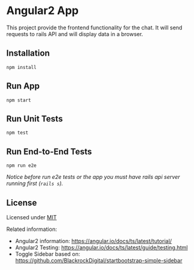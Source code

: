 # Angular2 App

This project provide the frontend functionality for the chat. It will send requests 
to rails API and will display data in a browser.


## Installation
```npm install```

## Run App
```npm start```

## Run Unit Tests
```npm test```

## Run End-to-End Tests
```npm run e2e```

_Notice before run e2e tests or the app you must have rails api server running first (`rails s`)._

## License

Licensed under [MIT](../LICENSE.md)

Related information:
* Angular2 information: https://angular.io/docs/ts/latest/tutorial/
* Angular2 Testing: https://angular.io/docs/ts/latest/guide/testing.html
* Toggle Sidebar based on: https://github.com/BlackrockDigital/startbootstrap-simple-sidebar
